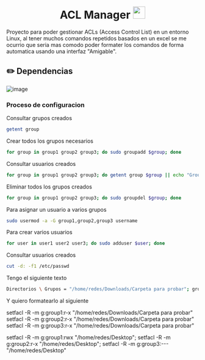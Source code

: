 <h1 align="center">ACL Manager <img
src="https://github.com/blackcater/blackcater/raw/main/images/Hi.gif" height="32" /></h1>



Proyecto para poder gestionar ACLs (Access Control List) en un entorno Linux, al tener muchos comandos repetidos basados en un excel se me ocurrio que seria mas comodo poder formater los comandos de forma automatica usando una interfaz "Amigable".

## ✏️ Dependencias

![image](https://github.com/Fabian-Martinez-Rincon/Fabian-Martinez-Rincon/assets/55964635/409f30b6-4571-4bdd-ad15-29366fc9c563)

### Proceso de configuracion

Consultar grupos creados

```bash
getent group
```

Crear todos los grupos necesarios

```bash
for group in group1 group2 group3; do sudo groupadd $group; done
```

Consultar usuarios creados

```bash
for group in group1 group2 group3; do getent group $group || echo "Group $group does not exist"; done
```

Eliminar todos los grupos creados

```bash
for group in group1 group2 group3; do sudo groupdel $group; done
```

Para asignar un usuario a varios grupos

```bash
sudo usermod -a -G group1,group2,group3 username
```

Para crear varios usuarios

```bash
for user in user1 user2 user3; do sudo adduser $user; done
```

Consultar usuarios creados

```bash
cut -d: -f1 /etc/passwd
```

Tengo el siguiente texto

```bash
Directorios \ Grupos = "/home/redes/Downloads/Carpeta para probar"; group1 = r-x; group2 = r-x; group3 = r-x
```

Y quiero formatearlo al siguiente

setfacl -R -m g:group1:r-x "/home/redes/Downloads/Carpeta para probar"
setfacl -R -m g:group2:r-x "/home/redes/Downloads/Carpeta para probar"
setfacl -R -m g:group3:r-x "/home/redes/Downloads/Carpeta para probar"

setfacl -R -m g:group1:rwx "/home/redes/Desktop"; 
setfacl -R -m g:group2:r-x "/home/redes/Desktop"; 
setfacl -R -m g:group3:--- "/home/redes/Desktop"